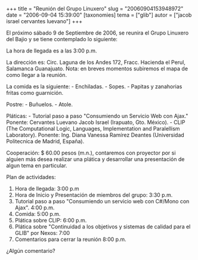 +++
title = "Reunión del Grupo Linuxero"
slug = "20060904153948972"
date = "2006-09-04 15:39:00"
[taxonomies]
tema = ["glib"]
autor = ["jacob israel cervantes luevano"]
+++

El próximo sábado 9 de Septiembre de 2006, se reunira el Grupo Linuxero
del Bajio y se tiene contemplado lo siguiente:

La hora de llegada es a las 3:00 p.m.

La dirección es: Circ. Laguna de los Andes 172, Fracc. Hacienda el
Perul, Salamanca Guanajuato. Nota: en breves momentos subiremos el mapa
de como llegar a la reunión.

<!-- more -->
La comida es la siguiente: - Enchiladas. - Sopes. - Papitas y zanahorias
fritas como guarnición.

Postre: - Buñuelos. - Atole.

Pláticas: - Tutorial paso a paso "Consumiendo un Servicio Web con Ajax."
Ponente: Cervantes Luevano Jacob Israel (Irapuato, Gto. México). - CLIP
(The Computational Logic, Languages, Implementation and Paralellism
Laboratory). Ponente: Ing. Diana Vanessa Ramírez Deantes (Universidad
Politecnica de Madrid, España).

Cooperación: $ 60.00 pesos (m.n.), contaremos con proyector por si
alguien más desea realizar una plática y desarrollar una presentación de
algun tema en particular.

Plan de actividades:

1.  Hora de llegada: 3:00 p.m
2.  Hora de Inicio y Presentación de miembros del grupo: 3:30 p.m.
3.  Tutorial paso a paso "Consumiendo un servicio web con C#/Mono con
    Ajax". 4:00 p.m.
4.  Comida: 5:00 p.m.
5.  Plática sobre CLIP: 6:00 p.m.
6.  Plática sobre "Continuidad a los objetivos y sistemas de calidad
    para el GLIB" por Nexos: 7:00
7.  Comentarios para cerrar la reunión 8:00 p.m.

¿Algún comentario?

